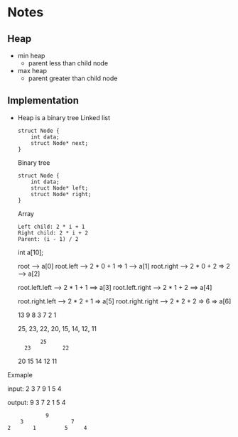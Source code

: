 # Notes

## Heap

* min heap
    * parent less than child node
* max heap
    * parent greater than child node


## Implementation

* Heap is a binary tree
    Linked list
    ```
    struct Node {
        int data;
        struct Node* next;
    }
    ```
    Binary tree
    ```
    struct Node {
        int data;
        struct Node* left;
        struct Node* right;
    }
    ```
    Array
    ```
    Left child: 2 * i + 1
    Right child: 2 * i + 2
    Parent: (i - 1) / 2
    ```
    int a[10];

    root --> a[0]
    root.left --> 2 * 0 + 1 => 1 --> a[1]
    root.right --> 2 * 0 + 2 => 2 --> a[2]
    
    root.left.left --> 2 * 1 + 1 ==> a[3]
    root.left.right --> 2 * 1 + 2 ==>  a[4]

    root.right.left --> 2 * 2 + 1 => a[5]
    root.right.right --> 2 * 2 + 2 => 6 => a[6]


    13   9   8   3   7    2   1
    

    25, 23, 22, 20, 15, 14, 12, 11


             25
        23          22
    20      15    14    12
11





Exmaple

input: 2  3  7  9  1  5  4



output: 9  3  7  2  1  5  4

                9
        3               7
    2       1         5     4
